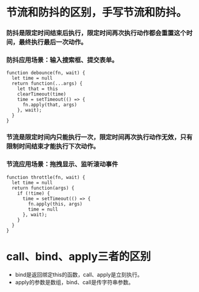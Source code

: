 # 节流和防抖的区别，手写节流和防抖。
### 防抖是限定时间结束后执行，限定时间再次执行动作都会重置这个时间，最终执行最后一次动作。
### 防抖应用场景：输入搜索框、提交表单。
```
function debounce(fn, wait) {
  let time = null
  return function(...args) {
    let that = this
    clearTimeout(time)
    time = setTimeout(() => {
      fn.apply(that, args)
    }, wait);
  }
}
```
### 节流是限定时间内只能执行一次，限定时间再次执行动作无效，只有限制时间结束才能执行下次动作。
### 节流应用场景：拖拽显示、监听滚动事件
```
function throttle(fn, wait) {
  let time = null
  return function(args) {
    if (!time) {
      time = setTimeout(() => {
        fn.apply(this, args)
        time = null
      }, wait);
    }
  }
}
```

# call、bind、apply三者的区别
* bind是返回绑定this的函数，call、apply是立刻执行。
* apply的参数是数组，bind、call是传字符串参数。